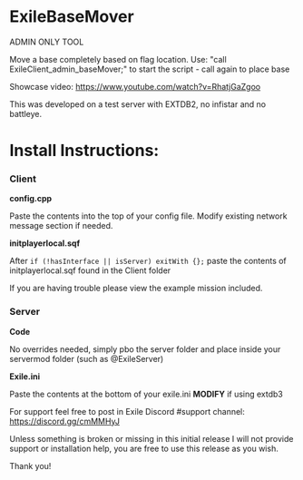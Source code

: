 # ExileBaseMover
ADMIN ONLY TOOL

Move a base completely based on flag location. 
Use: "call ExileClient_admin_baseMover;" to start the script - call again to place base

Showcase video: https://www.youtube.com/watch?v=RhatjGaZgoo

This was developed on a test server with EXTDB2, no infistar and no battleye.


# Install Instructions:

### Client

**config.cpp**

Paste the contents into the top of your config file. Modify existing network message section if needed.

**initplayerlocal.sqf**

After `if (!hasInterface || isServer) exitWith {};` paste the contents of initplayerlocal.sqf found in the Client folder

If you are having trouble please view the example mission included.

### Server

**Code**

No overrides needed, simply pbo the server folder and place inside your servermod folder (such as @ExileServer)

**Exile.ini**

Paste the contents at the bottom of your exile.ini **MODIFY** if using extdb3

For support feel free to post in Exile Discord #support channel: https://discord.gg/cmMMHyJ

Unless something is broken or missing in this initial release I will not provide support or installation help, you are free to use this release as you wish.

Thank you!
